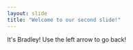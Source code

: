 ```yaml
---
layout: slide
title: "Welcome to our second slide!"
---
```

It's Bradley!
Use the left arrow to go back!
